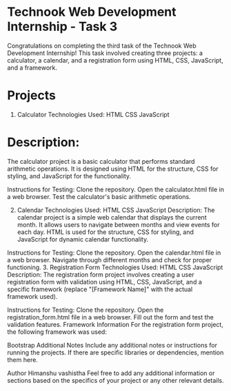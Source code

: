# Technook Web Development Internship - Task 3
Congratulations on completing the third task of the Technook Web Development Internship! This task involved creating three projects: a calculator, a calendar, and a registration form using HTML, CSS, JavaScript, and a framework.

# Projects
1. Calculator
Technologies Used:
HTML
CSS
JavaScript
# Description:
The calculator project is a basic calculator that performs standard arithmetic operations. It is designed using HTML for the structure, CSS for styling, and JavaScript for the functionality.

Instructions for Testing:
Clone the repository.
Open the calculator.html file in a web browser.
Test the calculator's basic arithmetic operations.

2. Calendar
Technologies Used:
HTML
CSS
JavaScript
Description:
The calendar project is a simple web calendar that displays the current month. It allows users to navigate between months and view events for each day. HTML is used for the structure, CSS for styling, and JavaScript for dynamic calendar functionality.

Instructions for Testing:
Clone the repository.
Open the calendar.html file in a web browser.
Navigate through different months and check for proper functioning.
3. Registration Form
Technologies Used:
HTML
CSS
JavaScript
Description:
The registration form project involves creating a user registration form with validation using HTML, CSS, JavaScript, and a specific framework (replace "[Framework Name]" with the actual framework used).

Instructions for Testing:
Clone the repository.
Open the registration_form.html file in a web browser.
Fill out the form and test the validation features.
Framework Information
For the registration form project, the following framework was used:

Bootstrap
Additional Notes
Include any additional notes or instructions for running the projects. If there are specific libraries or dependencies, mention them here.

Author
Himanshu vashistha
Feel free to add any additional information or sections based on the specifics of your project or any other relevant details.
